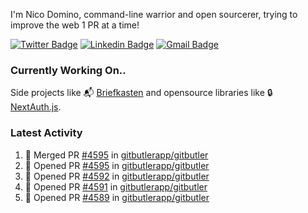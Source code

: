 
I'm Nico Domino, command-line warrior and open sourcerer, trying to improve the web 1 PR at a time!

[![Twitter Badge](https://img.shields.io/badge/-@ndom91-1ca0f1?style=flat-square&labelColor=1ca0f1&logo=twitter&logoColor=white&link=https://twitter.com/ndom91)](https://twitter.com/ndom91) [![Linkedin Badge](https://img.shields.io/badge/-ndom91-blue?style=flat-square&logo=Linkedin&logoColor=white&link=https://www.linkedin.com/in/ndom91/)](https://www.linkedin.com/in/ndom91/) [![Gmail Badge](https://img.shields.io/badge/-yo@ndo.dev-c14438?style=flat-square&logo=mail.ru&logoColor=white&link=mailto:yo@ndo.dev)](mailto:yo@ndo.dev)

### Currently Working On..

Side projects like 📬 [Briefkasten](https://briefkastenhq.com) and opensource libraries like 🔒 [NextAuth.js](https://github.com/nextauthjs/next-auth).

<!--START_SECTION_PROFILE_VIEWS:readme-info-->
<!--END_SECTION_PROFILE_VIEWS:readme-info-->

<!--START_SECTION_DAILY_COMMIT:readme-info-->
<!--END_SECTION_DAILY_COMMIT:readme-info-->

<!--START_SECTION_WEEKLY_COMMIT:readme-info-->
<!--END_SECTION_WEEKLY_COMMIT:readme-info-->

### Latest Activity

<!--START_SECTION:activity-->
1. 🎉 Merged PR [#4595](https://github.com/gitbutlerapp/gitbutler/pull/4595) in [gitbutlerapp/gitbutler](https://github.com/gitbutlerapp/gitbutler)
2. 💪 Opened PR [#4595](https://github.com/gitbutlerapp/gitbutler/pull/4595) in [gitbutlerapp/gitbutler](https://github.com/gitbutlerapp/gitbutler)
3. 💪 Opened PR [#4592](https://github.com/gitbutlerapp/gitbutler/pull/4592) in [gitbutlerapp/gitbutler](https://github.com/gitbutlerapp/gitbutler)
4. 💪 Opened PR [#4591](https://github.com/gitbutlerapp/gitbutler/pull/4591) in [gitbutlerapp/gitbutler](https://github.com/gitbutlerapp/gitbutler)
5. 💪 Opened PR [#4589](https://github.com/gitbutlerapp/gitbutler/pull/4589) in [gitbutlerapp/gitbutler](https://github.com/gitbutlerapp/gitbutler)
<!--END_SECTION:activity-->
